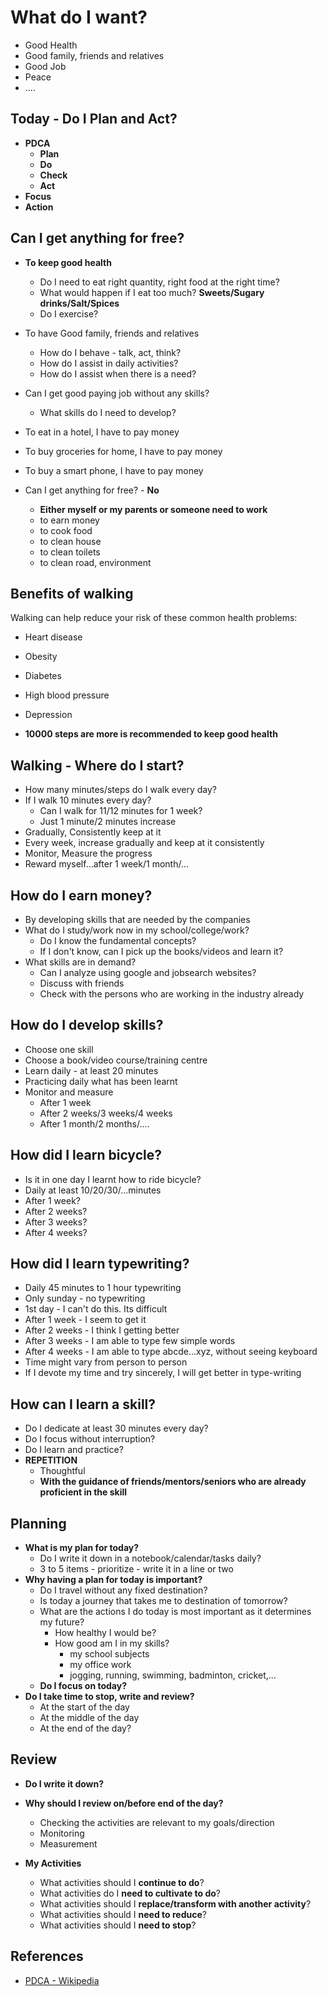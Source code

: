 # What do I want?

* Good Health
* Good family, friends and relatives
* Good Job
* Peace
* ....

## Today - Do I Plan and Act?

* **PDCA**
  * **Plan**
  * **Do**
  * **Check**
  * **Act**
* **Focus**
* **Action**

## Can I get anything for free?

* **To keep good health**
  * Do I need to eat right quantity, right food at the right time?
  * What would happen if I eat too much? **Sweets/Sugary drinks/Salt/Spices**
  * Do I exercise?

* To have Good family, friends and relatives
  * How do I behave - talk, act, think?
  * How do I assist in daily activities?
  * How do I assist when there is a need?
* Can I get good paying job without any skills?
  * What skills do I need to develop?
* To eat in a hotel, I have to pay money
* To buy groceries for home, I have to pay money
* To buy a smart phone, I have to pay money
* Can I get anything for free? - **No**
  * **Either myself or my parents or someone need to work**
  * to earn money
  * to cook food
  * to clean house
  * to clean toilets
  * to clean road, environment

## Benefits of walking

Walking can help reduce your risk of these common health problems:

* Heart disease
* Obesity
* Diabetes
* High blood pressure
* Depression

* **10000 steps are more is recommended to keep good health**

## Walking - Where do I start?

* How many minutes/steps do I walk every day?
* If I walk 10 minutes every day?
  * Can I walk for 11/12 minutes for 1 week?
  * Just 1 minute/2 minutes increase
* Gradually, Consistently keep at it
* Every week, increase gradually and keep at it consistently
* Monitor, Measure the progress
* Reward myself...after 1 week/1 month/...

## How do I earn money?

* By developing skills that are needed by the companies
* What do I study/work now in my school/college/work?
  * Do I know the fundamental concepts?
  * If I don't know, can I pick up the books/videos and learn it?
* What skills are in demand?
  * Can I analyze using google and jobsearch websites?
  * Discuss with friends
  * Check with the persons who are working in the industry already

## How do I develop skills?

* Choose one skill
* Choose a book/video course/training centre
* Learn daily - at least 20 minutes
* Practicing daily what has been learnt
* Monitor and measure
  * After 1 week
  * After 2 weeks/3 weeks/4 weeks
  * After 1 month/2 months/....

## How did I learn bicycle?

* Is it in one day I learnt how to ride bicycle?
* Daily at least 10/20/30/...minutes
* After 1 week?
* After 2 weeks?
* After 3 weeks?
* After 4 weeks?

## How did I learn typewriting?

* Daily 45 minutes to 1 hour typewriting
* Only sunday - no typewriting
* 1st day - I can't do this. Its difficult
* After 1 week - I seem to get it
* After 2 weeks - I think I getting better
* After 3 weeks - I am able to type few simple words
* After 4 weeks - I am able to type abcde...xyz, without seeing keyboard
* Time might vary from person to person
* If I devote my time and try sincerely, I will get better in type-writing

## How can I learn a skill?

* Do I dedicate at least 30 minutes every day?
* Do I focus without interruption?
* Do I learn and practice?
* **REPETITION**
  * Thoughtful
  * **With the guidance of friends/mentors/seniors who are already proficient in the skill**

## Planning

* **What is my plan for today?**
  * Do I write it down in a notebook/calendar/tasks daily?
  * 3 to 5 items - prioritize - write it in a line or two
* **Why having a plan for today is important?**
  * Do I travel without any fixed destination?
  * Is today a journey that takes me to destination of tomorrow?
  * What are the actions I do today is most important as it determines my future?
    * How healthy I would be?      
    * How good am I in my skills?
      * my school subjects
      * my office work
      * jogging, running, swimming, badminton, cricket,...
  * **Do I focus on today?**
* **Do I take time to stop, write and review?**
  * At the start of the day
  * At the middle of the day
  * At the end of the day?

## Review 

* **Do I write it down?**

* **Why should I review on/before end of the day?**
  * Checking the activities are relevant to my goals/direction
  * Monitoring
  * Measurement

* **My Activities**
  * What activities should I **continue to do**?  
  * What activities do I **need to cultivate to do**?
  * What activities should I **replace/transform with another activity**?
  * What activities should I **need to reduce**?
  * What activities should I **need to stop**?

## References

* [PDCA - Wikipedia](https://en.wikipedia.org/wiki/PDCA)

